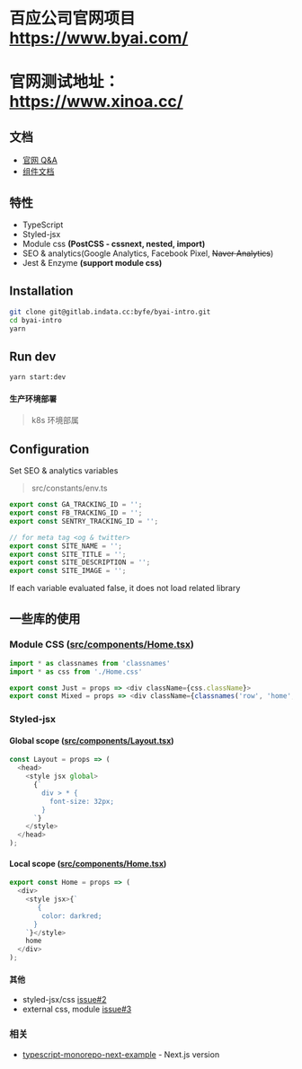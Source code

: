 # 百应公司官网项目 https://www.byai.com/

# 官网测试地址：https://www.xinoa.cc/

## 文档

- [官网 Q&A](./Q&A.md)
- [组件文档](./Document.md)

## 特性

- TypeScript
- Styled-jsx
- Module css **(PostCSS - cssnext, nested, import)**
- SEO & analytics(Google Analytics, Facebook Pixel, <s>Naver Analytics</s>)
- Jest & Enzyme **(support module css)**

## Installation

```sh
git clone git@gitlab.indata.cc:byfe/byai-intro.git
cd byai-intro
yarn
```

## Run dev

```bash
yarn start:dev
```

#### 生产环境部署

> k8s 环境部属

## Configuration

Set SEO & analytics variables

> src/constants/env.ts

```typescript
export const GA_TRACKING_ID = '';
export const FB_TRACKING_ID = '';
export const SENTRY_TRACKING_ID = '';

// for meta tag <og & twitter>
export const SITE_NAME = '';
export const SITE_TITLE = '';
export const SITE_DESCRIPTION = '';
export const SITE_IMAGE = '';
```

If each variable evaluated false, it does not load related library

## 一些库的使用

### Module CSS ([src/components/Home.tsx](src/components/Home.tsx))

```typescript jsx
import * as classnames from 'classnames'
import * as css from './Home.css'

export const Just = props => <div className={css.className}>
export const Mixed = props => <div className={classnames('row', 'home', css.home)}>
```

### Styled-jsx

#### Global scope ([src/components/Layout.tsx](src/components/Layout.tsx))

```typescript jsx
const Layout = props => (
  <head>
    <style jsx global>
      {`
        div > * {
          font-size: 32px;
        }
      `}
    </style>
  </head>
);
```

#### Local scope ([src/components/Home.tsx](src/components/Home.tsx))

```typescript jsx
export const Home = props => (
  <div>
    <style jsx>{`
       {
        color: darkred;
      }
    `}</style>
    home
  </div>
);
```

#### 其他

- styled-jsx/css [issue#2](https://github.com/deptno/next.js-typescript-starter-kit/issues/2)
- external css, module [issue#3](https://github.com/deptno/next.js-typescript-starter-kit/issues/3)

### 相关

- [typescript-monorepo-next-example](https://github.com/deptno/typescript-monorepo-next-example) - Next.js version
